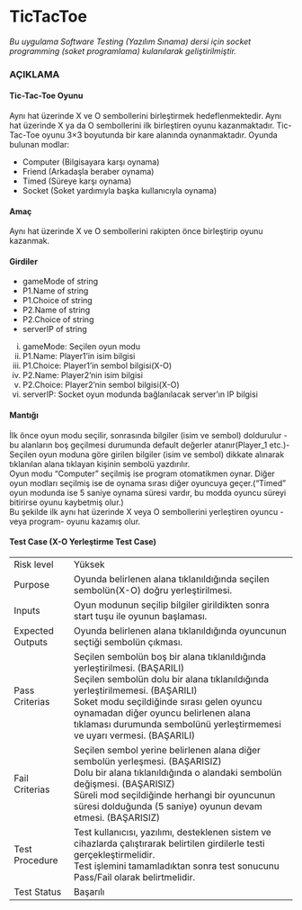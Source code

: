 # TicTacToe
*Bu uygulama Software Testing (Yazılım Sınama) dersi için socket programming (soket programlama) kulanılarak geliştirilmiştir.*

### AÇIKLAMA
#### Tic-Tac-Toe Oyunu
Aynı hat üzerinde X ve O sembollerini birleştirmek hedeflenmektedir. Aynı hat üzerinde X ya da O sembollerini ilk birleştiren oyunu kazanmaktadır. Tic-Tac-Toe oyunu 3×3 boyutunda bir kare alanında oynanmaktadır. Oyunda bulunan modlar: 
<ul>
  <li>Computer (Bilgisayara karşı oynama)</li>
  <li>Friend (Arkadaşla beraber oynama)</li>
  <li>Timed (Süreye karşı oynama)</li>
  <li>Socket (Soket yardımıyla başka kullanıcıyla oynama)</li>
</ul>

#### Amaç
Aynı hat üzerinde X ve O sembollerini rakipten önce birleştirip oyunu kazanmak.
#### Girdiler
<ul>
<li>gameMode of string
<li>P1.Name of string
<li>P1.Choice of string
<li>P2.Name of string
<li>P2.Choice of string
<li>serverIP of string
</ul><ol type="i">
<li>gameMode: Seçilen oyun modu
<li>P1.Name: Player1’in isim bilgisi
<li>P1.Choice: Player1’in sembol bilgisi(X-O)
<li>P2.Name: Player2’nin isim bilgisi
<li>P2.Choice: Player2’nin sembol bilgisi(X-O)
<li>serverIP: Socket oyun modunda bağlanılacak server’ın IP bilgisi
</ol>

#### Mantığı
İlk önce oyun modu seçilir, sonrasında bilgiler (isim ve sembol) doldurulur -bu alanların boş geçilmesi durumunda default değerler atanır(Player_1 etc.)- 
</br>Seçilen oyun moduna göre girilen bilgiler (isim ve sembol) dikkate alınarak tıklanılan alana tıklayan kişinin sembolü yazdırılır.
</br>Oyun modu “Computer” seçilmiş ise program otomatikmen oynar. Diğer oyun modları seçilmiş ise de oynama sırası diğer oyuncuya geçer.(“Timed” oyun modunda ise 5 saniye oynama süresi vardır, bu modda oyuncu süreyi bitirirse oyunu kaybetmiş olur.)
</br>Bu şekilde ilk aynı hat üzerinde X veya O sembollerini yerleştiren oyuncu -veya program- oyunu kazamış olur.

#### Test Case (X-O Yerleştirme Test Case)
<table style="width:100%">
  <tr>
    <td>Risk level</td>
    <td>Yüksek</td>
  </tr>
    <tr>
    <td>Purpose</td>
    <td>Oyunda belirlenen alana tıklanıldığında seçilen sembolün(X-O) doğru yerleştirilmesi.</td>
  </tr>
    <tr>
    <td>Inputs</td>
    <td>Oyun modunun seçilip bilgiler girildikten sonra start tuşu ile oyunun başlaması.</td>
  </tr>
    <tr>
    <td>Expected Outputs</td>
    <td>Oyunda belirlenen alana tıklanıldığında oyuncunun seçtiği sembolün çıkması.</td>
  </tr>
    <tr>
    <td>Pass Criterias</td>
    <td>Seçilen sembolün boş bir alana tıklanıldığında yerleştirilmesi. (BAŞARILI) </br>Seçilen sembolün dolu bir alana tıklanıldığında yerleştirilmemesi. (BAŞARILI) </br>Soket modu seçildiğinde sırası gelen oyuncu oynamadan diğer oyuncu belirlenen alana tıklaması durumunda sembolünü yerleştirmemesi ve uyarı vermesi. (BAŞARILI)</td>
  </tr>
    <tr>
    <td>Fail Criterias</td>
    <td>Seçilen sembol yerine belirlenen alana diğer sembolün yerleşmesi. (BAŞARISIZ) </br>Dolu bir alana tıklanıldığında o alandaki sembolün değişmesi. (BAŞARISIZ) </br>Süreli mod seçildiğinde herhangi bir oyuncunun süresi dolduğunda (5 saniye) oyunun devam etmesi. (BAŞARISIZ)</td>
  </tr>
    <tr>
    <td>Test Procedure</td>
    <td>Test kullanıcısı, yazılımı, desteklenen sistem ve cihazlarda çalıştırarak belirtilen girdilerle testi gerçekleştirmelidir. </br>Test işlemini tamamladıktan sonra test sonucunu Pass/Fail olarak belirtmelidir.</td>
  </tr>
    <tr>
    <td>Test Status</td>
    <td>Başarılı</td>
  </tr>
</table>
